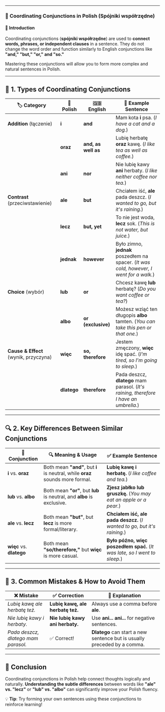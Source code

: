 
---
### 🔗 **Coordinating Conjunctions in Polish (Spójniki współrzędne)**

#### 📌 **Introduction**

Coordinating conjunctions (**spójniki współrzędne**) are used to **connect words, phrases, or independent clauses** in a sentence. They do not change the word order and function similarly to English conjunctions like **"and," "but," "or," and "so."**

Mastering these conjunctions will allow you to form more complex and natural sentences in Polish.

---

## 📖 **1. Types of Coordinating Conjunctions**

|🏷 **Category**|🔗 **Polish**|🇬🇧 **English**|📌 **Example Sentence**|
|---|---|---|---|
|**Addition** (łączenie)|**i**|**and**|Mam kota **i** psa. (_I have a cat and a dog._)|
||**oraz**|**and, as well as**|Lubię herbatę **oraz** kawę. (_I like tea as well as coffee._)|
||**ani**|**nor**|Nie lubię kawy **ani** herbaty. (_I like neither coffee nor tea._)|
|**Contrast** (przeciwstawienie)|**ale**|**but**|Chciałem iść, **ale** pada deszcz. (_I wanted to go, but it's raining._)|
||**lecz**|**but, yet**|To nie jest woda, **lecz** sok. (_This is not water, but juice._)|
||**jednak**|**however**|Było zimno, **jednak** poszedłem na spacer. (_It was cold, however, I went for a walk._)|
|**Choice** (wybór)|**lub**|**or**|Chcesz kawę **lub** herbatę? (_Do you want coffee or tea?_)|
||**albo**|**or (exclusive)**|Możesz wziąć ten długopis **albo** tamten. (_You can take this pen or that one._)|
|**Cause & Effect** (wynik, przyczyna)|**więc**|**so, therefore**|Jestem zmęczony, **więc** idę spać. (_I'm tired, so I'm going to sleep._)|
||**dlatego**|**therefore**|Pada deszcz, **dlatego** mam parasol. (_It's raining, therefore I have an umbrella._)|

---

## 🔍 **2. Key Differences Between Similar Conjunctions**

|🔗 **Conjunction**|🔍 **Meaning & Usage**|✅ **Example Sentence**|
|---|---|---|
|**i** vs. **oraz**|Both mean **"and"**, but **i** is neutral, while **oraz** sounds more formal.|**Lubię kawę i herbatę.** (_I like coffee and tea._)|
|**lub** vs. **albo**|Both mean **"or"**, but **lub** is neutral, and **albo** is exclusive.|**Zjesz jabłko lub gruszkę.** (_You may eat an apple or a pear._)|
|**ale** vs. **lecz**|Both mean **"but"**, but **lecz** is more formal/literary.|**Chciałem iść, ale pada deszcz.** (_I wanted to go, but it's raining._)|
|**więc** vs. **dlatego**|Both mean **"so/therefore,"** but **więc** is more casual.|**Było późno, więc poszedłem spać.** (_It was late, so I went to sleep._)|

---

## 🚀 **3. Common Mistakes & How to Avoid Them**

|❌ **Mistake**|✅ **Correction**|🎯 **Explanation**|
|---|---|---|
|_Lubię kawę ale herbatę też._|**Lubię kawę, ale herbatę też.**|Always use a comma before **ale**.|
|_Nie lubię kawy i herbaty._|**Nie lubię kawy ani herbaty.**|Use **ani... ani...** for negative sentences.|
|_Pada deszcz, dlatego mam parasol._|✅ Correct!|**Dlatego** can start a new sentence but is usually preceded by a comma.|

---

## 🏁 **Conclusion**

Coordinating conjunctions in Polish help connect thoughts logically and naturally. **Understanding the subtle differences** between words like **"ale" vs. "lecz"** or **"lub" vs. "albo"** can significantly improve your Polish fluency.

💡 **Tip**: Try forming your own sentences using these conjunctions to reinforce learning!